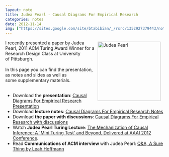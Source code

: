 ```yaml
---
layout: note
title: Judea Pearl - Causal Diagrams For Empirical Research
categories: notes
date: 2012-11-14
img: ["https://sites.google.com/site/btabibian/_/rsrc/1352927379443/notes/judeapearl-causaldiagramsforempiricalresearch/JudeaPearl.jpg"]
---
```

<div><div style="display:inline;margin:5px 10px;float:right"><img alt="Judea Pearl" border="0" height="188" src="https://sites.google.com/site/btabibian/_/rsrc/1352927379443/notes/judeapearl-causaldiagramsforempiricalresearch/JudeaPearl.jpg" width="200"/></div>I recently presented a paper by Judea Pearl, 2011 ACM Turing Award Winner for a Research Design Class at University of Pittsburgh.</div><div><br/></div><div>In this page you can find the presentation, as notes and slides as well as some supplementary materials.  </div><div><br/></div><div><ul><li>Download the <b>presentation</b>: <a href="https://dl.dropbox.com/u/7972992/Site/Judea%20Pearl/JPearl%20-%20presentation.pdf" rel="nofollow" target="_blank">Causal Diagrams For Empirical Research Presentation</a></li><li>Download <b>lecture notes</b>: <a href="https://dl.dropbox.com/u/7972992/Site/Judea%20Pearl/JPearl%20-%20notes.pdf" rel="nofollow" target="_blank">Causal Diagrams For Empirical Research Notes</a></li><li>Download <b>the paper with discussions</b>: <a href="ftp://cobase.cs.ucla.edu/pub/stat_ser/R218-B.pdf" target="_blank">Causal Diagrams For Empirical Research with discussions</a></li><li>Watch <b>Judea Pearl Turing Lecture</b>: <a href="http://amturing.acm.org/award_winners/pearl_2658896.cfm" rel="nofollow" target="_blank">The Mechanization of Causal Inference: A 'Mini Turing Test' and Beyond, Delivered at AAAI 2012 Conference</a>. </li><li>Read<b> Communications of ACM interview </b>with Judea Pearl: <a href="http://dl.acm.org/citation.cfm?id=2184347&amp;CFID=141703262&amp;CFTOKEN=10640658" rel="nofollow" target="_blank">Q&amp;A, A Sure Thing by Leah Hoffmann</a></li></ul></div>